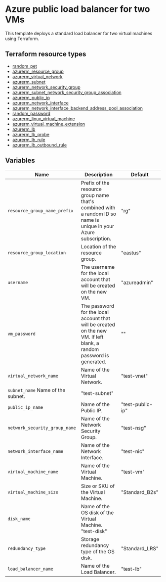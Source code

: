 # Azure public load balancer for two VMs

This template deploys a standard load balancer for two virtual machines using Terraform.

## Terraform resource types

- [random_pet](https://registry.terraform.io/providers/hashicorp/random/latest/docs/resources/pet)
- [azurerm_resource_group](https://registry.terraform.io/providers/hashicorp/azurerm/latest/docs/resources/resource_group)
- [azurerm_virtual_network](https://registry.terraform.io/providers/hashicorp/azurerm/latest/docs/resources/virtual_network)
- [azurerm_subnet](https://registry.terraform.io/providers/hashicorp/azurerm/latest/docs/resources/subnet)
- [azurerm_network_security_group](https://registry.terraform.io/providers/hashicorp/azurerm/latest/docs/resources/network_security_group)
- [azurerm_subnet_network_security_group_association](https://registry.terraform.io/providers/hashicorp/azurerm/latest/docs/resources/network_security_group_association)
- [azurerm_public_ip](https://registry.terraform.io/providers/hashicorp/azurerm/latest/docs/resources/public_ip)
- [azurerm_network_interface](https://registry.terraform.io/providers/hashicorp/azurerm/latest/docs/resources/network_interface)
- [azurerm_network_interface_backend_address_pool_association](https://registry.terraform.io/providers/hashicorp/azurerm/latest/docs/resources/network_interface_backend_address_pool_association)
- [random_password](https://registry.terraform.io/providers/hashicorp/random/latest/docs/resources/password)
- [azurerm_linux_virtual_machine](https://registry.terraform.io/providers/hashicorp/azurerm/latest/docs/resources/linux_virtual_machine)
- [azurerm_virtual_machine_extension](https://registry.terraform.io/providers/hashicorp/azurerm/latest/docs/resources/virtual_machine_extension)
- [azurerm_lb](https://registry.terraform.io/providers/hashicorp/azurerm/latest/docs/resources/lb)
- [azurerm_lb_probe](https://registry.terraform.io/providers/hashicorp/azurerm/latest/docs/resources/lb_probe)
- [azurerm_lb_rule](https://registry.terraform.io/providers/hashicorp/azurerm/latest/docs/resources/lb_rule)
- [azurerm_lb_outbound_rule](https://registry.terraform.io/providers/hashicorp/azurerm/latest/docs/resources/lb_outbound_rule)

## Variables

| Name | Description | Default |
|-|-|-|
| `resource_group_name_prefix` | Prefix of the resource group name that's combined with a random ID so name is unique in your Azure subscription. | "rg" |
| `resource_group_location` | Location of the resource group. | "eastus" |
| `username` | The username for the local account that will be created on the new VM. | "azureadmin" |
| `vm_password` |  The password for the local account that will be created on the new VM. If left blank, a random password is generated. | "" |
| `virtual_network_name` | Name of the Virtual Network. | "test-vnet" |
| `subnet_name` Name of the subnet. | "test-subnet" |
| `public_ip_name` | Name of the Public IP. | "test-public-ip" |
| `network_security_group_name` | Name of the Network Security Group. | "test-nsg" |
| `network_interface_name` | Name of the Network Interface. | "test-nic" |
| `virtual_machine_name` | Name of the Virtual Machine. | "test-vm" |
| `virtual_machine_size` | Size or SKU of the Virtual Machine. | "Standard_B2s" |
| `disk_name` | Name of the OS disk of the Virtual Machine. "test-disk" |
| `redundancy_type` | Storage redundancy type of the OS disk. | "Standard_LRS" |
| `load_balancer_name` | Name of the Load Balancer. | "test-lb" |
